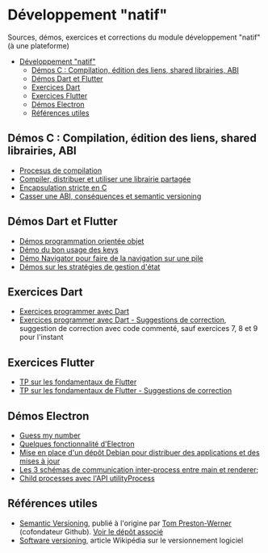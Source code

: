 # Développement "natif"

Sources, démos, exercices et corrections du module développement "natif" (à une plateforme)

- [Développement "natif"](#développement-natif)
  - [Démos C : Compilation, édition des liens, shared librairies, ABI](#démos-c--compilation-édition-des-liens-shared-librairies-abi)
  - [Démos Dart et Flutter](#démos-dart-et-flutter)
  - [Exercices Dart](#exercices-dart)
  - [Exercices Flutter](#exercices-flutter)
  - [Démos Electron](#démos-electron)
  - [Références utiles](#références-utiles)

## Démos C : Compilation, édition des liens, shared librairies, ABI

- [Procesus de compilation](./demos-c/demo-processus-compilation/)
- [Compiler, distribuer et utiliser une librairie partagée](./demos-c/demo-linkage/)
- [Encapsulation stricte en C](./demos-c/demo-encapsulation-stricte/)
- [Casser une ABI, conséquences et semantic versioning](./demos-c/demo-compilation-widget/)

## Démos Dart et Flutter

- [Démos programmation orientée objet](./demos-dart/poo-premiers-pas.dart)
- [Démo du bon usage des keys](./demo-flutter/use_of_key/)
- [Démo Navigator pour faire de la navigation sur une pile](./demos-flutter/navigator/navigator/)
- [Démos sur les stratégies de gestion d'état](./demos-flutter/managing_states/)

## Exercices Dart

- [Exercices programmer avec Dart](./exercices-dart/README.md)
- [Exercices programmer avec Dart - Suggestions de correction](./exercices-dart/propositions), suggestion de correction avec code commenté, sauf exercices 7, 8 et 9 pour l'instant

## Exercices Flutter

- [TP sur les fondamentaux de Flutter](./tp-flutter/)
- [TP sur les fondamentaux de Flutter - Suggestions de correction](./tp-flutter/suggestions/)

## Démos Electron

- [Guess my number](./demos-electron/guess/)
- [Quelques fonctionnalité d'Electron](./demos-electron/some-features/)
- [Mise en place d'un dépôt Debian pour distribuer des applications et des mises à jour](./demo-depot-debian/README.md)
- [Les 3 schémas de communication inter-process entre main et renderer](./demos-electron/demo-ipc-patterns/);
- [Child processes avec l'API utilityProcess](./demos-electron/demo-utility-process/)

## Références utiles

- [Semantic Versioning](https://semver.org/), publié à l'origine par [Tom Preston-Werner](https://tom.preston-werner.com/) (cofondateur Github). [Voir le dépôt associé](https://github.com/semver/semver)
- [Software versioning](https://en.wikipedia.org/wiki/Software_versioning), article Wikipédia sur le versionnement logiciel